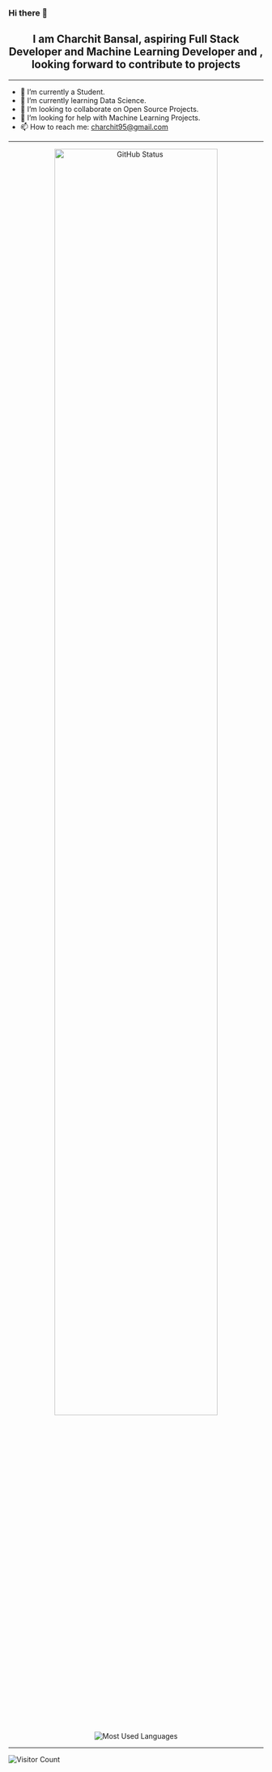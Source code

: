 ### Hi there 👋

<h2 align="center"> I am Charchit Bansal, aspiring Full Stack Developer and Machine Learning Developer and , looking forward to contribute to projects</h2>

_______________
- 🔭 I’m currently a Student.
- 🌱 I’m currently learning Data Science.
- 👯 I’m looking to collaborate on Open Source Projects.
- 🤔 I’m looking for help with Machine Learning Projects.
- 📫 How to reach me: charchit95@gmail.com

_______________

<p align="center">
<img width="80%" src="https://github-readme-stats.vercel.app/api?username=charchit95&show_icons=true&theme=radical&hide=stars&count_private=true" alt="GitHub Status"/>
<img src = "https://github-readme-stats.vercel.app/api/top-langs/?username=charchit95&show_icons=true&layout=compact&theme=radical" alt="Most Used Languages">
</p>

_______________

![Visitor Count](https://profile-counter.glitch.me/charchit95/count.svg)
